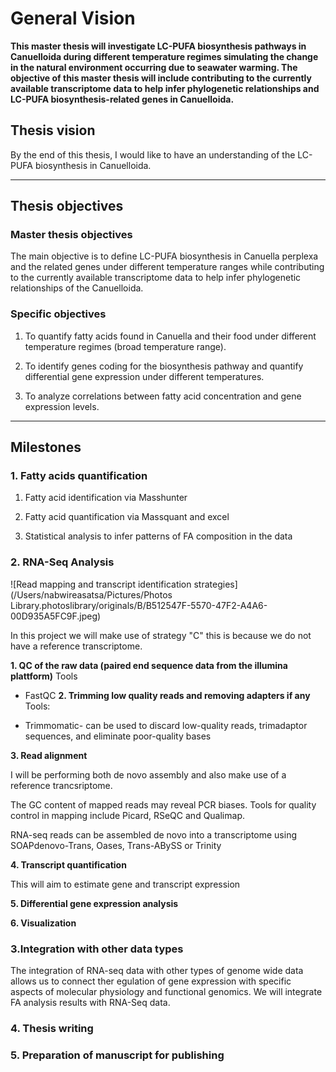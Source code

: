 # General Vision

**This master thesis will investigate LC-PUFA biosynthesis pathways in Canuelloida during different temperature regimes simulating the change in the natural environment occurring due to seawater warming. The objective of this master thesis will include contributing to the currently available transcriptome data to help infer phylogenetic relationships and LC-PUFA biosynthesis-related genes in Canuelloida.**

## Thesis vision
By the end of this thesis, I would like to have an understanding of the LC-PUFA biosynthesis in Canuelloida.

---
## Thesis objectives

### Master thesis objectives

The main objective is to define LC-PUFA biosynthesis in Canuella perplexa and the related genes under different temperature ranges while contributing to the currently available transcriptome data to help infer phylogenetic relationships of the Canuelloida.

### Specific objectives

1. To quantify fatty acids found in Canuella and their food under different temperature regimes (broad temperature range).

2. To identify genes coding for the biosynthesis pathway and quantify differential gene expression under different temperatures.

3. To analyze correlations between fatty acid concentration and gene expression levels.

---
## Milestones

### 1. Fatty acids quantification

1. Fatty acid identification via Masshunter

2. Fatty acid quantification via Massquant and excel

3. Statistical analysis to infer patterns of FA composition in the data



### 2. RNA-Seq Analysis

![Read mapping and transcript identification strategies](/Users/nabwireasatsa/Pictures/Photos Library.photoslibrary/originals/B/B512547F-5570-47F2-A4A6-00D935A5FC9F.jpeg)

In this project we will make use of strategy "C" this is because we do not have a reference transcriptome.

**1. QC of the raw data (paired end sequence data from the illumina plattform)**
Tools
- FastQC
**2. Trimming low quality reads and removing adapters if any**
Tools:

- Trimmomatic- can be used to discard low-quality reads, trimadaptor sequences, and eliminate poor-quality bases

**3. Read alignment**

I will be performing both de novo assembly and also make use of a reference trancsriptome.

The GC content of mapped reads may reveal PCR biases. Tools for quality control in mapping include Picard, RSeQC and Qualimap.

RNA-seq reads can be assembled de novo into a transcriptome using SOAPdenovo-Trans, Oases, Trans-ABySS or Trinity

**4. Transcript quantification**

This will aim to estimate gene and transcript expression

**5. Differential gene expression analysis**

**6. Visualization**

### 3.Integration with other data types

The integration of RNA-seq data with other types of genome wide data allows us to connect ther egulation of gene expression with specific aspects of molecular physiology and functional genomics. We will integrate FA analysis results with RNA-Seq data.

### 4. Thesis writing

### 5. Preparation of manuscript for publishing
